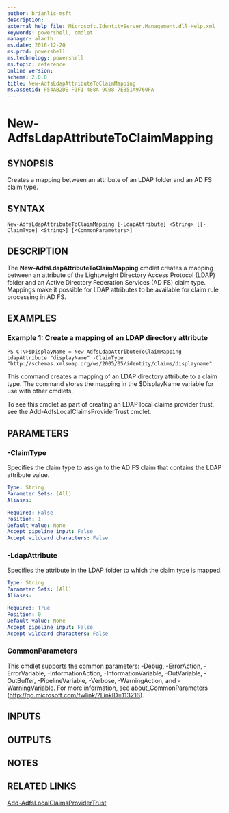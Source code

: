 ```yaml
---
author: brianlic-msft
description: 
external help file: Microsoft.IdentityServer.Management.dll-Help.xml
keywords: powershell, cmdlet
manager: alanth
ms.date: 2016-12-20
ms.prod: powershell
ms.technology: powershell
ms.topic: reference
online version: 
schema: 2.0.0
title: New-AdfsLdapAttributeToClaimMapping
ms.assetid: F54AB2DE-F3F1-488A-9C08-7EB51A9760FA
---
```


# New-AdfsLdapAttributeToClaimMapping

## SYNOPSIS
Creates a mapping between an attribute of an LDAP folder and an AD FS claim type.

## SYNTAX

```
New-AdfsLdapAttributeToClaimMapping [-LdapAttribute] <String> [[-ClaimType] <String>] [<CommonParameters>]
```

## DESCRIPTION
The **New-AdfsLdapAttributeToClaimMapping** cmdlet creates a mapping between an attribute of the Lightweight Directory Access Protocol (LDAP) folder and an Active Directory Federation Services (AD FS) claim type.
Mappings make it possible for LDAP attributes to be available for claim rule processing in AD FS.

## EXAMPLES

### Example 1: Create a mapping of an LDAP directory attribute
```
PS C:\>$DisplayName = New-AdfsLdapAttributeToClaimMapping -LdapAttribute "displayName" -ClaimType "http://schemas.xmlsoap.org/ws/2005/05/identity/claims/displayname"
```

This command creates a mapping of an LDAP directory attribute to a claim type.
The command stores the mapping in the $DisplayName variable for use with other cmdlets.

To see this cmdlet as part of creating an LDAP local claims provider trust, see the Add-AdfsLocalClaimsProviderTrust cmdlet.

## PARAMETERS

### -ClaimType
Specifies the claim type to assign to the AD FS claim that contains the LDAP attribute value.

```yaml
Type: String
Parameter Sets: (All)
Aliases: 

Required: False
Position: 1
Default value: None
Accept pipeline input: False
Accept wildcard characters: False
```

### -LdapAttribute
Specifies the attribute in the LDAP folder to which the claim type is mapped.

```yaml
Type: String
Parameter Sets: (All)
Aliases: 

Required: True
Position: 0
Default value: None
Accept pipeline input: False
Accept wildcard characters: False
```

### CommonParameters
This cmdlet supports the common parameters: -Debug, -ErrorAction, -ErrorVariable, -InformationAction, -InformationVariable, -OutVariable, -OutBuffer, -PipelineVariable, -Verbose, -WarningAction, and -WarningVariable. For more information, see about_CommonParameters (http://go.microsoft.com/fwlink/?LinkID=113216).

## INPUTS

## OUTPUTS

## NOTES

## RELATED LINKS

[Add-AdfsLocalClaimsProviderTrust](./Add-AdfsLocalClaimsProviderTrust.md)

